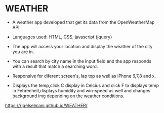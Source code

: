 # WEATHER

* A weather app developed that get its data from the OpenWeatherMap API

* Languages used: HTML, CSS, javascript (jquery)

* The app will access your location and display the weather of the city you are in.

* You can search by city name in the input field and the app responds with a result that match a searching word.

* Responsive for diferent screen's, lap top as well as iPhone 6,7,8 and x.

* Displays the temp,click C display in Celcius and click F to displays temp in Fehrenheit,displays humidity and win-speed as well
and changes background img depending on the weather conditions.



 https://rigelselmani.github.io/WEATHER/
